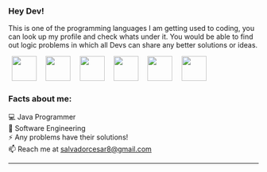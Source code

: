 
### Hey Dev! 

This is one of the programming languages I am getting used to coding, you can look up my profile and check whats under it. You would be able to find out logic problems in which all Devs can share any better solutions or ideas.
 

<p align="left">
  <code> <img height="50" src="https://www.vectorlogo.zone/logos/java/java-ar21.svg"> </code> 
  <code> <img height="50" src="https://www.vectorlogo.zone/logos/reactjs/reactjs-ar21.svg"> </code>
  <code> <img height="50" src="https://www.vectorlogo.zone/logos/mysql/mysql-ar21.svg"> </code>
  <code> <img height="50" src="https://www.vectorlogo.zone/logos/google_cloud/google_cloud-ar21.svg"> </code> 
 <code> <img height="50" src="https://www.vectorlogo.zone/logos/microsoft_azure/microsoft_azure-ar21.svg"> </code> 
  <code> <img height="50" src="https://www.vectorlogo.zone/logos/linux/linux-ar21.svg"> </code> 
  </p>



### Facts about me:<br>
💻 Java Programmer<br>
📜 Software Engineering<br>
⚡ Any problems have their solutions!<br>
📫 Reach me at salvadorcesar8@gmail.com <br>


------


